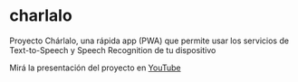 # charlalo
Proyecto Chárlalo, una rápida app (PWA) que permite usar los servicios de Text-to-Speech y Speech Recognition de tu dispositivo

Mirá la presentación del proyecto en [YouTube](https://youtu.be/-DJJJKQL6AM)